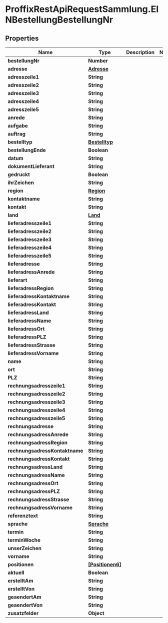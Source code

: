 # ProffixRestApiRequestSammlung.EINBestellungBestellungNr

## Properties
Name | Type | Description | Notes
------------ | ------------- | ------------- | -------------
**bestellungNr** | **Number** |  | 
**adresse** | [**Adresse**](Adresse.md) |  | 
**adresszeile1** | **String** |  | 
**adresszeile2** | **String** |  | 
**adresszeile3** | **String** |  | 
**adresszeile4** | **String** |  | 
**adresszeile5** | **String** |  | 
**anrede** | **String** |  | 
**aufgabe** | **String** |  | 
**auftrag** | **String** |  | 
**bestelltyp** | [**Bestelltyp**](Bestelltyp.md) |  | 
**bestellungEnde** | **Boolean** |  | 
**datum** | **String** |  | 
**dokumentLieferant** | **String** |  | 
**gedruckt** | **Boolean** |  | 
**ihrZeichen** | **String** |  | 
**region** | [**Region**](Region.md) |  | 
**kontaktname** | **String** |  | 
**kontakt** | **String** |  | 
**land** | [**Land**](Land.md) |  | 
**lieferadresszeile1** | **String** |  | 
**lieferadresszeile2** | **String** |  | 
**lieferadresszeile3** | **String** |  | 
**lieferadresszeile4** | **String** |  | 
**lieferadresszeile5** | **String** |  | 
**lieferadresse** | **String** |  | 
**lieferadressAnrede** | **String** |  | 
**lieferart** | **String** |  | 
**lieferadressRegion** | **String** |  | 
**lieferadressKontaktname** | **String** |  | 
**lieferadressKontakt** | **String** |  | 
**lieferadressLand** | **String** |  | 
**lieferadressName** | **String** |  | 
**lieferadressOrt** | **String** |  | 
**lieferadressPLZ** | **String** |  | 
**lieferadressStrasse** | **String** |  | 
**lieferadressVorname** | **String** |  | 
**name** | **String** |  | 
**ort** | **String** |  | 
**PLZ** | **String** |  | 
**rechnungsadresszeile1** | **String** |  | 
**rechnungsadresszeile2** | **String** |  | 
**rechnungsadresszeile3** | **String** |  | 
**rechnungsadresszeile4** | **String** |  | 
**rechnungsadresszeile5** | **String** |  | 
**rechnungsadresse** | **String** |  | 
**rechnungsadressAnrede** | **String** |  | 
**rechnungsadressRegion** | **String** |  | 
**rechnungsadressKontaktname** | **String** |  | 
**rechnungsadressKontakt** | **String** |  | 
**rechnungsadressLand** | **String** |  | 
**rechnungsadressName** | **String** |  | 
**rechnungsadressOrt** | **String** |  | 
**rechnungsadressPLZ** | **String** |  | 
**rechnungsadressStrasse** | **String** |  | 
**rechnungsadressVorname** | **String** |  | 
**referenztext** | **String** |  | 
**sprache** | [**Sprache**](Sprache.md) |  | 
**termin** | **String** |  | 
**terminWoche** | **String** |  | 
**unserZeichen** | **String** |  | 
**vorname** | **String** |  | 
**positionen** | [**[Positionen6]**](Positionen6.md) |  | 
**aktuell** | **Boolean** |  | 
**erstelltAm** | **String** |  | 
**erstelltVon** | **String** |  | 
**geaendertAm** | **String** |  | 
**geaendertVon** | **String** |  | 
**zusatzfelder** | **Object** |  | 


